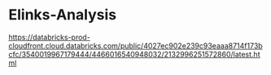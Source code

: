 # Elinks-Analysis




https://databricks-prod-cloudfront.cloud.databricks.com/public/4027ec902e239c93eaaa8714f173bcfc/3540019967179444/4466016540948032/2132996251572860/latest.html
